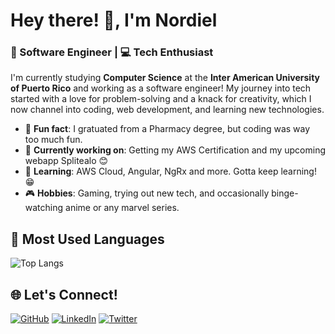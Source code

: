 # Hey there! 👋, I'm Nordiel  
### 🚀 Software Engineer | 💻 Tech Enthusiast  

I'm currently studying **Computer Science** at the **Inter American University of Puerto Rico** and working as a software engineer! My journey into tech started with a love for problem-solving and a knack for creativity, which I now channel into coding, web development, and learning new technologies.

- 🌟 **Fun fact**: I gratuated from a Pharmacy degree, but coding was way too much fun.   
- 🔭 **Currently working on**: Getting my AWS Certification and my upcoming webapp Splitealo 😊
- 🌱 **Learning**: AWS Cloud, Angular, NgRx and more. Gotta keep learning! 😁
- 🎮 **Hobbies**: Gaming, trying out new tech, and occasionally binge-watching anime or any marvel series.

## 🚀 Most Used Languages  

![Top Langs](https://github-readme-stats.vercel.app/api/top-langs/?username=nordiel&layout=compact&theme=radical)

## 🌐 Let's Connect!  
[![GitHub](https://img.shields.io/badge/GitHub-333?style=for-the-badge&logo=github&logoColor=white)](https://github.com/nordiel)  [![LinkedIn](https://img.shields.io/badge/LinkedIn-0077B5?style=for-the-badge&logo=linkedin&logoColor=white)](https://www.linkedin.com/in/nordielmartinez/)  [![Twitter](https://img.shields.io/badge/Twitter-1DA1F2?style=for-the-badge&logo=twitter&logoColor=white)](https://x.com/nxrdiel)  

